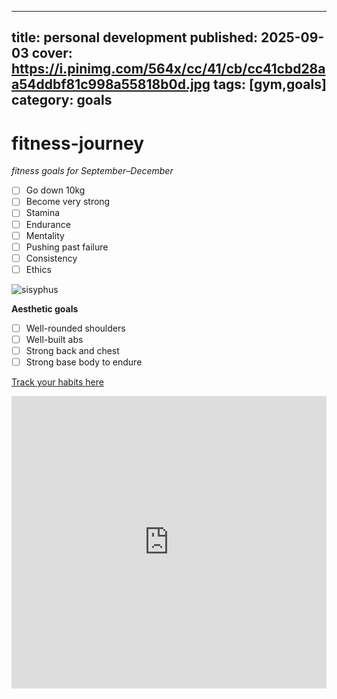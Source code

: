 ----
title: personal development
published: 2025-09-03
cover: https://i.pinimg.com/564x/cc/41/cb/cc41cbd28aa54ddbf81c998a55818b0d.jpg
tags: [gym,goals]
category: goals
----
# fitness-journey

*fitness goals for September–December*

- [ ] Go down 10kg
- [ ] Become very strong
- [ ] Stamina
- [ ] Endurance
- [ ] Mentality
- [ ] Pushing past failure 
- [ ] Consistency
- [ ] Ethics

![sisyphus](https://dariusforoux.com/wp-content/uploads/2024/11/sisyphus-treadmill-1024x768.png)

**Aesthetic goals**

- [ ] Well-rounded shoulders
- [ ] Well-built abs
- [ ] Strong back and chest
- [ ] Strong base body to endure

[Track your habits here](https://beaverhabits.com/gui)

<iframe width="100%" height="468" src="https://www.youtube.com/embed/gnA4BWWSvR8" title="YouTube video player" frameborder="0" allowfullscreen></iframe>
